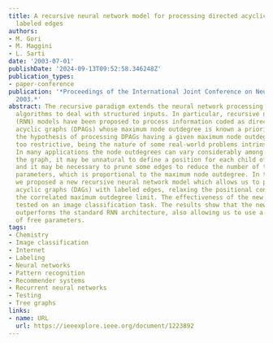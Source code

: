 ```yaml
---
title: A recursive neural network model for processing directed acyclic graphs with
  labeled edges
authors:
- M. Gori
- M. Maggini
- L. Sarti
date: '2003-07-01'
publishDate: '2024-09-13T09:52:58.346248Z'
publication_types:
- paper-conference
publication: '*Proceedings of the International Joint Conference on Neural Networks,
  2003.*'
abstract: The recursive paradigm extends the neural network processing and learning
  algorithms to deal with structured inputs. In particular, recursive neural network
  (RNN) models have been proposed to process information coded as directed positional
  acyclic graphs (DPAGs) whose maximum node outdegree is known a priori. Unfortunately,
  the hypothesis of processing DPAGs having a given maximum node outdegree is sometimes
  too restrictive, being the nature of some real-world problems intrinsically disordered.
  In many applications the node outdegrees can vary considerably among the nodes in
  the graph, it may be unnatural to define a position for each child of a given node,
  and it may be necessary to prune some edges to reduce the number of the network
  parameters, which is proportional to the maximum node outdegree. In this paper,
  we proposed a new recursive neural network model which allows us to process directed
  acyclic graphs (DAGs) with labeled edges, relaxing the positional constraint and
  the correlated maximum outdegree limit. The effectiveness of the new scheme is experimentally
  tested on an image classification task. The results show that the new RNN model
  outperforms the standard RNN architecture, also allowing us to use a smaller number
  of free parameters.
tags:
- Chemistry
- Image classification
- Internet
- Labeling
- Neural networks
- Pattern recognition
- Recommender systems
- Recurrent neural networks
- Testing
- Tree graphs
links:
- name: URL
  url: https://ieeexplore.ieee.org/document/1223892
---
```

